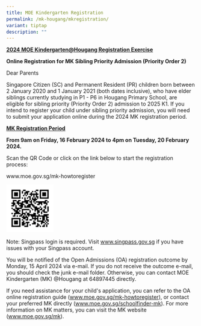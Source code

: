 ```yaml
---
title: MOE Kindergarten Registration
permalink: /mk-hougang/mkregistration/
variant: tiptap
description: ""
---
```

<p><strong><u>2024 MOE Kindergarten@Hougang Registration Exercise</u></strong>
</p>
<p></p>
<p><strong>Online Registration for MK Sibling Priority Admission (Priority Order 2)</strong>
</p>
<p></p>
<p>Dear Parents</p>
<p>Singapore Citizen (SC) and Permanent Resident (PR) children born between
    2 January 2020 and 1 January 2021 (both dates inclusive), who have elder
    siblings currently studying in P1 - P6 in Hougang Primary School, are eligible
    for sibling priority (Priority Order 2) admission to 2025 K1. If you intend
    to register your child under sibling priority admission, you will need
    to submit your application online during the 2024 MK registration period.</p>
<p></p>
<p><strong><u>MK Registration Period</u></strong>
</p>
<p><strong>From 9am on Friday, 16 February 2024 to 4pm on Tuesday, 20 February 2024.</strong>
</p>
<p>Scan the QR Code or click on the link below to start the registration
    process:</p>
<p><a rel="noopener noreferrer nofollow" target="_blank">www.moe.gov.sg/mk-howtoregister</a>
</p><a class="isomer-image-wrapper" href="www.moe.gov.sg/mk-howtoregister"><img style="width: 25%;" height="auto" width="100%" alt="" src="/images/mkregistration_qr.png"></a>
<p>Note: Singpass login is required. Visit <a href="http://www.singpass.gov.sg" rel="noopener noreferrer nofollow" target="_blank">www.singpass.gov.sg</a> if you have issues
    with your Singpass account.</p>
<p>You will be notified of the Open Admissions (OA) registration outcome
    by Monday, 15 April 2024 via e-mail. If you do not receive the outcome
    e-mail, you should check the junk e-mail folder. Otherwise, you can contact
    MOE Kindergarten (MK) @Hougang at 64897445 directly.</p>
<p>If you need assistance for your child's application, you can refer to
    the OA online registration guide (<a href="http://www.moe.gov.sg/mk-howtoregister" rel="noopener noreferrer nofollow" target="_blank">www.moe.gov.sg/mk-howtoregister</a>),
    or contact your preferred MK directly (<a href="http://www.moe.gov.sg/schoolfinder-mk" rel="noopener noreferrer nofollow" target="_blank">www.moe.gov.sg/schoolfinder-mk</a>).
    For more information on MK matters, you can visit the MK website (<a href="http://www.moe.gov.sg/mk" rel="noopener noreferrer nofollow" target="_blank">www.moe.gov.sg/mk</a>).</p>